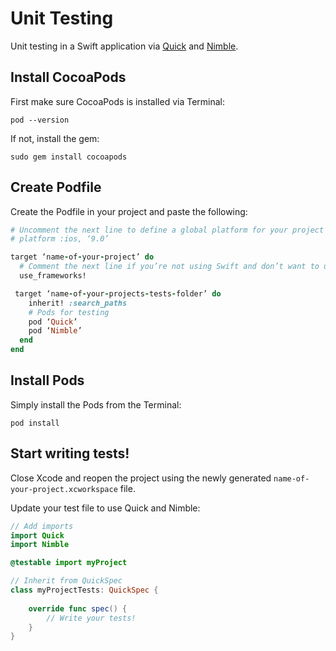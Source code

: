 # Unit Testing

Unit testing in a Swift application via [Quick](https://cocoapods.org/pods/Quick) and [Nimble](https://cocoapods.org/pods/Nimble).

## Install CocoaPods

First make sure CocoaPods is installed via Terminal:

```
pod --version
```

If not, install the gem:

```
sudo gem install cocoapods
```

## Create Podfile

Create the Podfile in your project and paste the following:

```ruby
# Uncomment the next line to define a global platform for your project
# platform :ios, ‘9.0’

target ‘name-of-your-project’ do
  # Comment the next line if you’re not using Swift and don’t want to use dynamic frameworks
  use_frameworks!

 target ‘name-of-your-projects-tests-folder’ do
    inherit! :search_paths
    # Pods for testing
    pod ‘Quick’
    pod ‘Nimble’
  end
end
```

## Install Pods

Simply install the Pods from the Terminal:

```
pod install
```

## Start writing tests!

Close Xcode and reopen the project using the newly generated `name-of-your-project.xcworkspace` file.

Update your test file to use Quick and Nimble:

```swift
// Add imports
import Quick
import Nimble

@testable import myProject

// Inherit from QuickSpec
class myProjectTests: QuickSpec {
    
    override func spec() {
        // Write your tests!
    }
}

```
